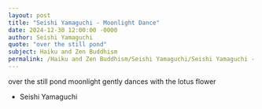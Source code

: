```yaml
---
layout: post
title: "Seishi Yamaguchi - Moonlight Dance"
date: 2024-12-30 12:00:00 -0000
author: Seishi Yamaguchi
quote: "over the still pond"
subject: Haiku and Zen Buddhism
permalink: /Haiku and Zen Buddhism/Seishi Yamaguchi/Seishi Yamaguchi - Moonlight Dance
---
```


over the still pond
moonlight gently dances
with the lotus flower

- Seishi Yamaguchi
